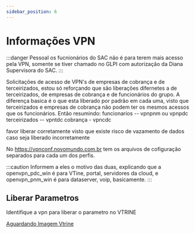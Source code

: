 ```yaml
---
sidebar_position: 6
---
```


# Informações VPN

:::danger Pessoal os fucnionários do SAC não é para terem mais acesso pela VPN, somente se tiver chamado no GLPI com autorização da Diana Supervisora do SAC.
:::

Solicitações de acesso de VPN's de empresas de cobrança e de terceirizados, estou só reforçando que são liberações difernetes a de terceirizados, de empresas de cobrança e de funcionários do grupo. A diferença basica é o que esta liberado por padrão em cada uma, visto que terceirizados e empresas de cobrança não podem ter os mesmos acessos que os funcionários.
Então resumindo:
funcionarios -- vpnpnm ou vpnpdc
terceirizados -- vpntdc
cobrança   - vpncdc

favor liberar corretamente visto que existe risco de vazamento de dados caso seja liberado incorretamente

No https://vpnconf.novomundo.com.br tem os arquivos de cofiguração separados para cada um dos perfis.

:::caution Informem a eles o motivo das duas, explicando que a openvpn_pdc_win é para VTine, portal, servidores da cloud, e openvpn_pnm_win é para dataserver, voip, basicamente.
:::

## Liberar Parametros

Identifique a vpn para liberar o parametro no VTRINE

[Aguardando Imagem Vtrine](/img/paarmetrovtrine.png)
